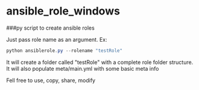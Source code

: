 # ansible_role_windows
###py script to create ansible roles

Just pass role name as an argument. Ex:

```powershell
python ansiblerole.py --rolename "testRole"
```

It will create a folder called "testRole" with a complete role folder structure.
It will also populate meta/main.yml with some basic meta info

Fell free to use, copy, share, modify
